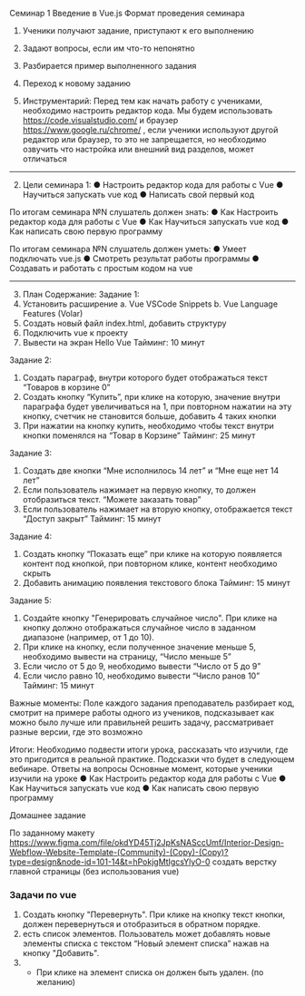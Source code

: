 Семинар 1
Введение в Vue.js
Формат проведения семинара
1.	Ученики получают задание, приступают к его выполнению
2.	Задают вопросы, если им что-то непонятно
3.	Разбирается пример выполненного задания
4.	Переход к новому заданию


1.	Инструментарий:
Перед тем как начать работу с учениками, необходимо настроить редактор кода. Мы будем использовать https://code.visualstudio.com/  и браузер https://www.google.ru/chrome/  , если ученики используют другой редактор или браузер, то это не запрещается, но необходимо озвучить что настройка или внешний вид разделов, может отличаться

________________________________________

2.	Цели семинара 1:
●	Настроить редактор кода для работы с Vue
●	Научиться запускать vue код
●	Написать свой первый код

По итогам семинара №N слушатель должен знать:
●	Как Настроить редактор кода для работы с Vue
●	Как Научиться запускать vue код
●	Как написать свою первую программу

По итогам семинара №N слушатель должен уметь:
●	Умеет подключать vue.js
●	Смотреть результат работы программы
●	Создавать и работать с простым кодом на vue

________________________________________

3.	План Содержание:
Задание 1: 
1.	Установить расширение 
a.	Vue VSCode Snippets
b.	Vue Language Features (Volar)
2.	Создать новый файл index.html, добавить структуру
3.	Подключить vue к проекту
4.	Вывести на экран Hello Vue
Тайминг: 10 минут 

Задание 2: 
1.	Создать параграф, внутри которого будет отображаться текст “Товаров в корзине 0”
2.	Создать кнопку “Купить”, при клике на которую, значение внутри параграфа будет увеличиваться на 1, при повторном нажатии на эту кнопку, счетчик не становится больше, добавить 4 таких кнопки
3.	При нажатии на кнопку купить, необходимо чтобы текст внутри кнопки поменялся на “Товар в Корзине”
Тайминг: 25 минут 

Задание 3: 
1.	Создать две кнопки “Мне исполнилось 14 лет” и “Мне еще нет 14 лет”
2.	Если пользователь нажимает на первую кнопку, то должен отобразиться текст. “Можете заказать товар”
3.	Если пользователь нажимает на вторую кнопку, отображается текст “Доступ закрыт”
Тайминг: 15 минут 

Задание 4: 
1.	Создать кнопку “Показать еще” при клике на которую появляется контент под кнопкой, при повторном клике, контент необходимо скрыть
2.	Добавить анимацию появления текстового блока
Тайминг: 15 минут 

Задание 5: 
1.	Создайте кнопку "Генерировать случайное число". При клике на кнопку должно отображаться случайное число в заданном диапазоне (например, от 1 до 10).
2.	При клике на кнопку, если полученное значение меньше 5, необходимо вывести на страницу, “Число меньше 5”
3.	Если число от 5 до 9, необходимо вывести “Число от 5 до 9”
4.	Если число равно 10, необходимо вывести “Число ранов 10”
Тайминг: 15 минут 


Важные моменты:
Поле каждого задания преподаватель разбирает код, смотрит на примере работы одного из учеников, подсказывает как можно было лучше или правильней решить задачу, рассматривает разные версии, где это возможно  

Итоги:
Необходимо подвести итоги урока, рассказать что изучили, где это пригодится в реальной практике. Подсказки что будет в следующем вебинаре. Ответы на вопросы
Основные момент, которые ученики изучили на уроке
●	Как Настроить редактор кода для работы с Vue
●	Как Научиться запускать vue код
●	Как написать свою первую программу

Домашнее задание


По заданному макету https://www.figma.com/file/okdYD45Tj2JpKsNASccUmf/Interior-Design-Webflow-Website-Template-(Community)-(Copy)-(Copy)?type=design&node-id=101-14&t=hPokjgMtIgcsYlyO-0  создать верстку главной страницы 
(без использования vue)

### Задачи по vue
1. Создать кнопку "Перевернуть". При клике на кнопку текст кнопки, должен перевернуться и отобразиться в обратном порядке.
2. есть список элементов. Пользователь может добавлять новые элементы списка с текстом “Новый элемент списка” нажав на кнопку "Добавить". 
3. * При клике на элемент списка он должен быть удален. (по желанию)


